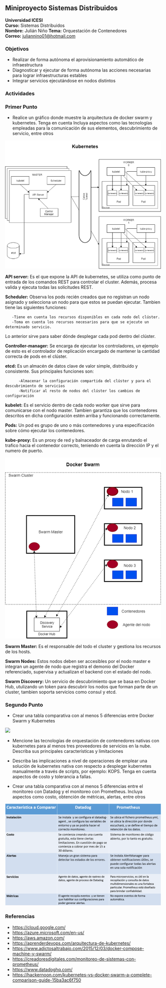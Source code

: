 ## Miniproyecto Sistemas Distribuidos

**Universidad ICESI**  
**Curso:** Sistemas Distribuidos  
**Nombre:** Julián Niño 
**Tema:**  Orquestación de Contenedores  
**Correo:** juliannino01@hotmail.com

### Objetivos
* Realizar de forma autónoma el aprovisionamiento automático de infraestructura
* Diagnosticar y ejecutar de forma autónoma las acciones necesarias para lograr infraestructuras estables
* Integrar servicios ejecutándose en nodos distintos


### Actividades

### Primer Punto

* Realice un gráfico donde muestre la arquitectura de docker swarm y kubernetes. Tenga en cuenta
Incluya aspectos como las tecnologías empleadas para la comunicación de sus elementos, descubrimiento de servicio, entre otros

![](Imagenes/Kubernetes.png) 


**API server:** Es el que expone la API de kubernetes, se utiliza como punto de entrada de los comandos REST para controlar el cluster. Además, procesa valida y ejecuta todas las solicitudes REST.

**Scheduler:** Observa los pods recién creados que no registran un nodo asignado y selecciona un nodo para que estos se puedan  ejecutar. Tambien tiene las siguientes funciones:

       -Tiene en cuenta los recursos disponibles en cada nodo del clúster.
       -Toma en cuenta los recursos necesarios para que se ejecute un determinado servicio.

Lo anterior sirve para saber dónde desplegar cada pod dentro del clúster.

**Controller-manager:** Se encarga de ejecutar los controladores, un ejemplo de esto es el controlador de replicación encargado de mantener la cantidad correcta de pods en el clúster. 

**etcd:** Es un almacén de datos clave de valor simple, distribuido y consistente. Sus principales funciones son:

          -Almacenar la configuración compartida del clúster y para el descubrimiento de servicios
          -Notificar al resto de nodos del clúster los cambios de configuración

**kubelet:** Es el servicio dentro de cada nodo worker que sirve para comunicarse con el nodo master. Tambien  garantiza que los contenedores descritos en dicha configuración estén arriba y funcionando correctamente.

**Pods:** Un pod es grupo de uno o más contenedores y una especificación sobre cómo ejecutar los contenedores.

**kube-proxy:** Es un proxy de red y balnaceador de carga enrutando el trafico hacia el contenedor correcto, teniendo en cuenta la dirección IP y el numero de puerto. 



![](Imagenes/DockerSwarm.png) 


**Swarm Master:** Es el responsable del todo el cluster y gestiona los recursos de los hosts.

**Swarm Nodes:** Estos nodos deben ser accesibles por el nodo  master e integran un agente de nodo que registra el demonio del Docker referenciado, supervisa y actualizan el backend con el estado del nodo.

**Swarm Discovery:** Un servicio de descubrimiento que se basa en Docker Hub, utulizando un token para descubrir los nodos que forman parte de un cluster, tambien soporta servicios como consul y etcd.


### Segundo  Punto
* Crear una tabla comparativa con al menos 5 diferencias entre Docker Swarm y Kubernetes


![](Imagenes/TabladeComparación.png) 






* Mencione las tecnologías de orquestación de contenedores nativas con kubernetes para al menos tres proveedores de servicios en la nube. Describa sus principales características y limitaciones
* Describa las implicaciones a nivel de operaciones de emplear una solución de kubernetes nativa con respecto a desplegar kubernetes manualmente a través de scripts, por ejemplo: KOPS. Tenga en cuenta
aspectos de costo y tolerancia a fallas.

* Crear una tabla comparativa con al menos 5 diferencias entre el monitoreo con Datadog y el monitoreo con Prometheus. Incluya aspectos como costo, obtención de métricas, alertas, entre otros


![](Imagenes/DatadogyPrometheus.png) 


### Referencias
* https://cloud.google.com/
* https://azure.microsoft.com/en-us/
* https://aws.amazon.com/
* https://aprenderdevops.com/arquitectura-de-kubernetes/
* https://www.adictosaltrabajo.com/2015/12/03/docker-compose-machine-y-swarm/
* https://creadoresdigitales.com/monitoreo-de-sistemas-con-prometheus/
* https://www.datadoghq.com/
* https://hackernoon.com/kubernetes-vs-docker-swarm-a-complete-comparison-guide-15ba3ac6f750
